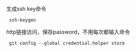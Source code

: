 生成ssh key命令

` ssh-keygen`

http链接访问，保存password，不用每次都输入命令

` git config --global credential.helper store`

